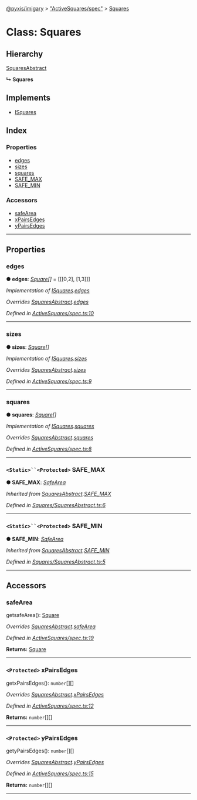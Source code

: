 [@pyxis/imigary](../README.md) > ["ActiveSquares/spec"](../modules/_activesquares_spec_.md) > [Squares](../classes/_activesquares_spec_.squares.md)

# Class: Squares

## Hierarchy

 [SquaresAbstract](_squares_squaresabstract_.squaresabstract.md)

**↳ Squares**

## Implements

* [ISquares](../interfaces/_squares_types_.isquares.md)

## Index

### Properties

* [edges](_activesquares_spec_.squares.md#edges)
* [sizes](_activesquares_spec_.squares.md#sizes)
* [squares](_activesquares_spec_.squares.md#squares)
* [SAFE_MAX](_activesquares_spec_.squares.md#safe_max)
* [SAFE_MIN](_activesquares_spec_.squares.md#safe_min)

### Accessors

* [safeArea](_activesquares_spec_.squares.md#safearea)
* [xPairsEdges](_activesquares_spec_.squares.md#xpairsedges)
* [yPairsEdges](_activesquares_spec_.squares.md#ypairsedges)

---

## Properties

<a id="edges"></a>

###  edges

**● edges**: *[Square](../modules/_squares_types_.md#square)[]* =  [[[0,2], [1,3]]]

*Implementation of [ISquares](../interfaces/_squares_types_.isquares.md).[edges](../interfaces/_squares_types_.isquares.md#edges)*

*Overrides [SquaresAbstract](_squares_squaresabstract_.squaresabstract.md).[edges](_squares_squaresabstract_.squaresabstract.md#edges)*

*Defined in [ActiveSquares/spec.ts:10](https://github.com/creaux/pyxis/blob/42c6131/packages/imigary/src/ActiveSquares/spec.ts#L10)*

___
<a id="sizes"></a>

###  sizes

**● sizes**: *[Square](../modules/_squares_types_.md#square)[]*

*Implementation of [ISquares](../interfaces/_squares_types_.isquares.md).[sizes](../interfaces/_squares_types_.isquares.md#sizes)*

*Overrides [SquaresAbstract](_squares_squaresabstract_.squaresabstract.md).[sizes](_squares_squaresabstract_.squaresabstract.md#sizes)*

*Defined in [ActiveSquares/spec.ts:9](https://github.com/creaux/pyxis/blob/42c6131/packages/imigary/src/ActiveSquares/spec.ts#L9)*

___
<a id="squares"></a>

###  squares

**● squares**: *[Square](../modules/_squares_types_.md#square)[]*

*Implementation of [ISquares](../interfaces/_squares_types_.isquares.md).[squares](../interfaces/_squares_types_.isquares.md#squares)*

*Overrides [SquaresAbstract](_squares_squaresabstract_.squaresabstract.md).[squares](_squares_squaresabstract_.squaresabstract.md#squares)*

*Defined in [ActiveSquares/spec.ts:8](https://github.com/creaux/pyxis/blob/42c6131/packages/imigary/src/ActiveSquares/spec.ts#L8)*

___
<a id="safe_max"></a>

### `<Static>``<Protected>` SAFE_MAX

**● SAFE_MAX**: *[SafeArea](../enums/_squares_types_.safearea.md)*

*Inherited from [SquaresAbstract](_squares_squaresabstract_.squaresabstract.md).[SAFE_MAX](_squares_squaresabstract_.squaresabstract.md#safe_max)*

*Defined in [Squares/SquaresAbstract.ts:6](https://github.com/creaux/pyxis/blob/42c6131/packages/imigary/src/Squares/SquaresAbstract.ts#L6)*

___
<a id="safe_min"></a>

### `<Static>``<Protected>` SAFE_MIN

**● SAFE_MIN**: *[SafeArea](../enums/_squares_types_.safearea.md)*

*Inherited from [SquaresAbstract](_squares_squaresabstract_.squaresabstract.md).[SAFE_MIN](_squares_squaresabstract_.squaresabstract.md#safe_min)*

*Defined in [Squares/SquaresAbstract.ts:5](https://github.com/creaux/pyxis/blob/42c6131/packages/imigary/src/Squares/SquaresAbstract.ts#L5)*

___

## Accessors

<a id="safearea"></a>

###  safeArea

getsafeArea(): [Square](../modules/_squares_types_.md#square)

*Overrides [SquaresAbstract](_squares_squaresabstract_.squaresabstract.md).[safeArea](_squares_squaresabstract_.squaresabstract.md#safearea)*

*Defined in [ActiveSquares/spec.ts:19](https://github.com/creaux/pyxis/blob/42c6131/packages/imigary/src/ActiveSquares/spec.ts#L19)*

**Returns:** [Square](../modules/_squares_types_.md#square)

___
<a id="xpairsedges"></a>

### `<Protected>` xPairsEdges

getxPairsEdges(): `number`[][]

*Overrides [SquaresAbstract](_squares_squaresabstract_.squaresabstract.md).[xPairsEdges](_squares_squaresabstract_.squaresabstract.md#xpairsedges)*

*Defined in [ActiveSquares/spec.ts:12](https://github.com/creaux/pyxis/blob/42c6131/packages/imigary/src/ActiveSquares/spec.ts#L12)*

**Returns:** `number`[][]

___
<a id="ypairsedges"></a>

### `<Protected>` yPairsEdges

getyPairsEdges(): `number`[][]

*Overrides [SquaresAbstract](_squares_squaresabstract_.squaresabstract.md).[yPairsEdges](_squares_squaresabstract_.squaresabstract.md#ypairsedges)*

*Defined in [ActiveSquares/spec.ts:15](https://github.com/creaux/pyxis/blob/42c6131/packages/imigary/src/ActiveSquares/spec.ts#L15)*

**Returns:** `number`[][]

___

